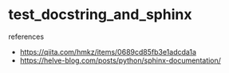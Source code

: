 # test_docstring_and_sphinx

references
 - https://qiita.com/hmkz/items/0689cd85fb3e1adcda1a
 - https://helve-blog.com/posts/python/sphinx-documentation/
